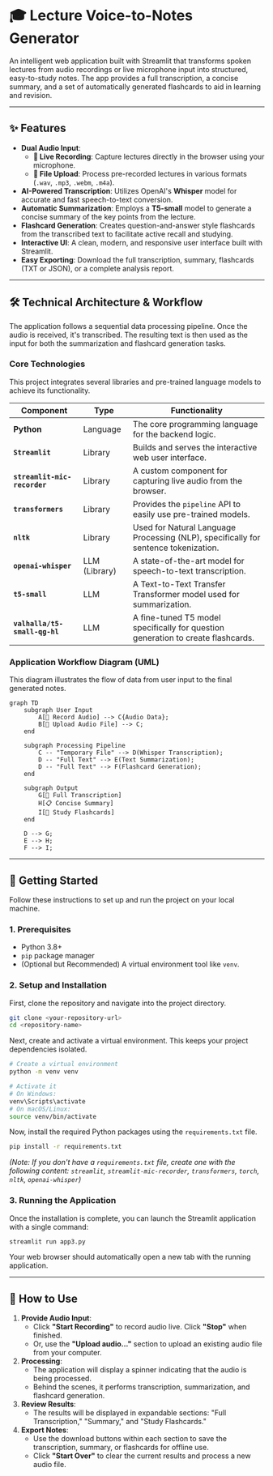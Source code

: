 # 🎓 Lecture Voice-to-Notes Generator

An intelligent web application built with Streamlit that transforms spoken lectures from audio recordings or live microphone input into structured, easy-to-study notes. The app provides a full transcription, a concise summary, and a set of automatically generated flashcards to aid in learning and revision.

-----

## ✨ Features

  * **Dual Audio Input**:
      * **🎤 Live Recording**: Capture lectures directly in the browser using your microphone.
      * **📁 File Upload**: Process pre-recorded lectures in various formats (`.wav`, `.mp3`, `.webm`, `.m4a`).
  * **AI-Powered Transcription**: Utilizes OpenAI's **Whisper** model for accurate and fast speech-to-text conversion.
  * **Automatic Summarization**: Employs a **T5-small** model to generate a concise summary of the key points from the lecture.
  * **Flashcard Generation**: Creates question-and-answer style flashcards from the transcribed text to facilitate active recall and studying.
  * **Interactive UI**: A clean, modern, and responsive user interface built with Streamlit.
  * **Easy Exporting**: Download the full transcription, summary, flashcards (TXT or JSON), or a complete analysis report.

-----

## 🛠️ Technical Architecture & Workflow

The application follows a sequential data processing pipeline. Once the audio is received, it's transcribed. The resulting text is then used as the input for both the summarization and flashcard generation tasks.

### Core Technologies

This project integrates several libraries and pre-trained language models to achieve its functionality.

| Component                  | Type            | Functionality                                                 |
| -------------------------- | --------------- | ------------------------------------------------------------- |
| **Python** | Language        | The core programming language for the backend logic.          |
| **`Streamlit`** | Library         | Builds and serves the interactive web user interface.         |
| **`streamlit-mic-recorder`** | Library         | A custom component for capturing live audio from the browser. |
| **`transformers`** | Library         | Provides the `pipeline` API to easily use pre-trained models. |
| **`nltk`** | Library         | Used for Natural Language Processing (NLP), specifically for sentence tokenization. |
| **`openai-whisper`** | LLM (Library)   | A state-of-the-art model for speech-to-text transcription.    |
| **`t5-small`** | LLM             | A Text-to-Text Transfer Transformer model used for summarization. |
| **`valhalla/t5-small-qg-hl`**| LLM             | A fine-tuned T5 model specifically for question generation to create flashcards. |

### Application Workflow Diagram (UML)

This diagram illustrates the flow of data from user input to the final generated notes.

```mermaid
graph TD
    subgraph User Input
        A[🎤 Record Audio] --> C{Audio Data};
        B[📁 Upload Audio File] --> C;
    end

    subgraph Processing Pipeline
        C -- "Temporary File" --> D(Whisper Transcription);
        D -- "Full Text" --> E(Text Summarization);
        D -- "Full Text" --> F(Flashcard Generation);
    end

    subgraph Output
        G[📝 Full Transcription]
        H[📋 Concise Summary]
        I[🎯 Study Flashcards]
    end

    D --> G;
    E --> H;
    F --> I;
```

-----

## 🚀 Getting Started

Follow these instructions to set up and run the project on your local machine.

### 1\. Prerequisites

  * Python 3.8+
  * `pip` package manager
  * (Optional but Recommended) A virtual environment tool like `venv`.

### 2\. Setup and Installation

First, clone the repository and navigate into the project directory.

```bash
git clone <your-repository-url>
cd <repository-name>
```

Next, create and activate a virtual environment. This keeps your project dependencies isolated.

```bash
# Create a virtual environment
python -m venv venv

# Activate it
# On Windows:
venv\Scripts\activate
# On macOS/Linux:
source venv/bin/activate
```

Now, install the required Python packages using the `requirements.txt` file.

```bash
pip install -r requirements.txt
```

*(Note: If you don't have a `requirements.txt` file, create one with the following content: `streamlit`, `streamlit-mic-recorder`, `transformers`, `torch`, `nltk`, `openai-whisper`)*

### 3\. Running the Application

Once the installation is complete, you can launch the Streamlit application with a single command:

```bash
streamlit run app3.py
```

Your web browser should automatically open a new tab with the running application.

-----

## 📖 How to Use

1.  **Provide Audio Input**:
      * Click **"Start Recording"** to record audio live. Click **"Stop"** when finished.
      * Or, use the **"Upload audio..."** section to upload an existing audio file from your computer.
2.  **Processing**:
      * The application will display a spinner indicating that the audio is being processed.
      * Behind the scenes, it performs transcription, summarization, and flashcard generation.
3.  **Review Results**:
      * The results will be displayed in expandable sections: "Full Transcription," "Summary," and "Study Flashcards."
4.  **Export Notes**:
      * Use the download buttons within each section to save the transcription, summary, or flashcards for offline use.
      * Click **"Start Over"** to clear the current results and process a new audio file.
